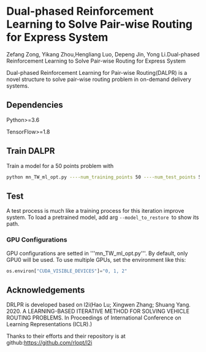# Dual-phased Reinforcement Learning to Solve Pair-wise Routing for Express System
Zefang Zong, Yikang Zhou,Hengliang Luo, Depeng Jin, Yong Li.Dual-phased Reinforcement Learning to Solve Pair-wise Routing for Express System


Dual-phased Reinforcement Learning for Pair-wise Routing(DALPR) is a novel structure to solve pair-wise routing problem in on-demand delivery systems.
## Dependencies

Python>=3.6

TensorFlow>=1.8

## Train DALPR

Train a model for a 50 points problem with
```bash
python mn_TW_ml_opt.py ----num_training_points 50 ----num_test_points 50 --num_paths 5 --num_paths_to_ruin 2
```

## Test

A test process is much like a training process for this iteration improve system. To load a pretrained model, add arg ```--model_to_restore ```to show its path. 

### GPU Configurations
GPU configurations are setted in '''mn_TW_ml_opt.py'''. By default, only GPU0 will be used. To use multiple GPUs, set the environment like this:
```python
os.environ["CUDA_VISIBLE_DEVICES"]="0, 1, 2"
```

## Acknowledgements

DRLPR is developed based on l2i(Hao Lu; Xingwen Zhang; Shuang Yang. 2020. A LEARNING-BASED ITERATIVE METHOD FOR SOLVING VEHICLE ROUTING PROBLEMS. In Proceedings of International Conference on Learning Representations (ICLR).) 

Thanks to their efforts and their repository is at github:https://github.com/rlopt/l2i

<!--
**DUALPAR/DUALPAR** is a ✨ _special_ ✨ repository because its `README.md` (this file) appears on your GitHub profile.

Here are some ideas to get you started:

- 🔭 I’m currently working on ...
- 🌱 I’m currently learning ...
- 👯 I’m looking to collaborate on ...
- 🤔 I’m looking for help with ...
- 💬 Ask me about ...
- 📫 How to reach me: ...
- 😄 Pronouns: ...
- ⚡ Fun fact: ...
-->
